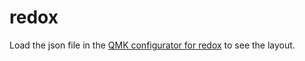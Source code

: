 # redox

Load the json file in the [QMK configurator for redox](https://config.qmk.fm/#/redox/rev1/LAYOUT) to see the layout.
